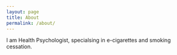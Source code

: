 ```yaml
---
layout: page
title: About
permalink: /about/
---
```


I am Health Psychologist, specialsing in e-cigarettes and smoking cessation.

